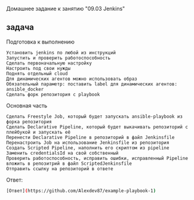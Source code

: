 Домашнее задание к занятию "09.03 Jenkins"

##  задача 
Подготовка к выполнению

    Установить jenkins по любой из инструкций
    Запустить и проверить работоспособность
    Сделать первоначальную настройку
    Настроить под свои нужды
    Поднять отдельный cloud
    Для динамических агентов можно использовать образ
    Обязательный параметр: поставить label для динамических агентов: ansible_docker
    Сделать форк репозитория с playbook

Основная часть

    Сделать Freestyle Job, который будет запускать ansible-playbook из форка репозитория
    Сделать Declarative Pipeline, который будет выкачивать репозиторий с плейбукой и запускать её
    Перенести Declarative Pipeline в репозиторий в файл Jenkinsfile
    Перенастроить Job на использование Jenkinsfile из репозитория
    Создать Scripted Pipeline, наполнить его скриптом из pipeline
    Заменить credentialsId на свой собственный
    Проверить работоспособность, исправить ошибки, исправленный Pipeline вложить в репозитрий в файл ScriptedJenkinsfile
    Отправить ссылку на репозиторий в ответе


Ответ:
```bash
[Ответ](https://github.com/Alexdev87/example-playbook-1)

```


